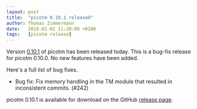 ```yaml
---
layout: post
title:  "picotm 0.10.1 released"
author: Thomas Zimmermann
date:   2018-02-02 11:20:00 +0100
tags:   [picotm release]
---
```


Version [0.10.1][picotm_0_10_1] of picotm has been released today. This
is a bug-fix release for picotm 0.10.0. No new features have been added.

<!-- excerpt -->

Here's a full list of bug fixes.

 - Bug fix: Fix memory handling in the TM module that resulted in
            inconsistent commits. (#242)

picotm 0.10.1 is available for download on the GitHub
[release page][picotm_0_10_1].

[picotm_0_10_1]:    https://github.com/picotm/picotm/releases/tag/v0.10.1
